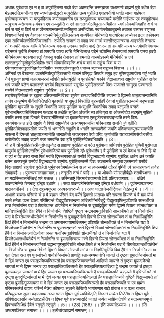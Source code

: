 

  
अथातः पुरोधाया एव न ह वा अपुरोहितस्य राज्ञो देवा अन्नमदन्ति तस्माद्राजा यक्ष्यमाणो ब्राह्मणं पुरो दधीत देवा मेऽन्नमदन्नित्यग्नीन्वा एषः स्वर्ग्यान्राजोद्धरते यत्पुरोहितं तस्य पुरोहित एवाहवनीयो भवति जाया गार्हपत्यः पुत्रोन्वाहार्यपचनः स यत्पुरोहिताय करोत्याहवनीय एव तज्जुहोत्यथ यज्जायायै करोति गार्हपत्य एव तज्जुहोत्यथ यत्पुत्राय करोत्यन्वाहार्यपचन एव तज्जुहोति त एनं शान्ततनवोऽभिहुता अभिप्रीताः स्वर्गं लोकमभिवहन्ति क्षत्रं च बलं च राष्ट्रं च विशं च त एवैनमशान्ततनवोऽनभिहुता अनभिप्रीताः स्वर्गाल्लोकान्नुदन्ते क्षत्राच्च बलाच्च राष्ट्राच्च विशश्चाग्निर्वा एष वैश्वानरः पञ्चमेनिर्युत्पुरोहितस्तस्य वाच्येवैका मेनिर्भवति पादयोरेका त्वच्येका हृदय एकोपस्थ एका ताभिर्ज्वलन्तीभिर्दीप्यमानाभि- रुपोदेति राजानं स यदाह क्व भगवो वात्सीस्तृणान्यस्मा आहरतेति तेनास्य तां शमयति यास्य वाचि मेनिर्भवत्यथ यदस्मा उदकमानयन्ति पाद्यं तेनास्य तां शमयति यास्य पादयोर्मनिर्भवत्यथ यदेनमलं कुर्वति तेनास्य तां शमयति यास्य त्वचि मेनिर्भवत्यथ यदेनं तर्पयन्ति तेनास्य तां शमयति यास्य हृदये मेनिर्भवत्यथ यदस्यानारुद्धो वेश्मसु वसति तेनास्य तां शमयति यास्योऽपस्थे मेनिर्भवति स एनं शान्ततनुरभिहुतोहुतोऽभिप्रीतः स्वर्गं लोकमभिवहन्ति क्षत्रं च बलं च राष्ट्रं च विशं च स एवैनमशान्ततनुरनभिहृतोऽनभिप्रीतः स्वर्गाल्लोकान्नुदते क्षत्राच्च बलाच्च राष्ट्राच्च विशच्च ।। 1।।  
अग्निर्वा एष वैश्वानरः पञ्चमेनिर्यत्पुरोहितस्ताभी राजानं परिगृह्य तिष्ठति समुद्र इव भूमिमयुवमार्यस्य राष्ट्रं भवति नैनं पुरायुषः प्राणो जहात्याजरसं जीवति सर्वमायुरेति न पुनरम्रियते यस्यैवं विद्वान्ब्राह्मणो राष्ट्रगोपः पुरोहितः क्षत्रेण क्षत्रं जयति बलेन बलमश्नुते यस्यैवं विद्वान्ब्राह्मणो राष्ट्रगोपः पुरोहितस्तस्मै विशः सजानते सम्मुखा एकमनसो यस्यैवं विद्वान्ब्राह्मणो राष्ट्रगोपः पुरोहितः ।। 2।।  
तदप्येषदृषिणोक्तं स इद्राजा प्रतिजन्यानि विश्वा शुष्मेण तस्थावभिवीर्येणेति सपत्ना वै द्विषन्तो भ्रातृव्याजन्यानिति तानेव तच्छुष्मेण वीर्येणाधितिष्ठति बृहस्पतिं यः सुभृतं बिभर्तीति बृहस्पतिर्वै देवानां पुरोहितस्तन्मन्ये मनुष्यराज्ञां पुरोहिता बृहस्पतिं यः सुभृतिं बिभर्तीति यदाह पुरोहितं यः सुभृतिं बिभर्तीत्येव तदाह वल्गूयति वन्दते पूर्वभाजमित्यपचितिमेवास्मा एतदाह स इत्क्षेति सुधित ओकसि स्व इति गृहा वा ओकस्वेष्वेव तद्गृहेषु सुहितो वसति तस्मा इळा पिन्वते विश्वादानीमित्यन्नं वा इळान्नमेवास्मा एतदूर्जस्वच्छश्वद्भवति तस्मै विशः स्वयमेवानमन्त इति राष्ट्राणि वै विशो राष्ट्राण्येवैनं तत्स्वयमुपनमन्ति यस्मिन्ब्रह्मा राजनि पुर्व एतीति पुरोहितमेवैतदाहाप्रतीतो जयति सं धनानीति राष्ट्राणि वै धनानि तान्यप्रतीतो जयति प्रतिजन्यान्युतयासजन्येति सपत्ना वै द्विषन्तो भ्रातृव्याजन्यानीति तानप्रतीतो जयत्यवस्य वेयो वरिवः कृणोतीति यदाहावसीयसेयो वसीयः करोतीत्येव तदाह ब्रह्मणे राजा तमवन्ति देवा इति पुरोहितमेवैतदभिवदति ।।3।।  
यो ह वै त्रीन्पुरोहितांस्त्रीन्पुरोधातॄन्वेद स ब्राह्मणः पुरोहितः स वदेत पुरोधाया अग्निर्वाव पुरोहितः पृथिवी पुरोधाता वायुर्वाव पुरोहितोऽन्तरिक्षं पुरोधातादित्यो वाव पुरोहितो द्यौः पुरोधातैष ह वै पुरोहितो य एवं वेदाथ स तिरो हि यो य एवं न वेद तस्य राजा मित्रं भवति द्विषन्तमपबाधते यस्यैवं विद्वान्ब्राह्मणो राष्ट्रगोपः पुरोहितः क्षत्रेण क्षत्रं जयति बलेन बलमश्नुते यस्यैवं विद्वान्ब्राह्मणो राष्ट्रगोपः पुरोहितस्तस्मै विशः सञ्जानते सम्मुखा एकमनसो यस्यैवं विद्वान्ब्राह्मणो राष्ट्रगोपः पुरोहितो भूर्भुवःस्वरोममोहमस्मि स त्वं स त्वमस्यमोहं द्यौरहं पृथिवी त्वं सामाहमृक्त्त्वं तावेह संवहावहै ।। पुराण्यस्मान्महाभयात्।। तनूरसि तन्वं मे पाहि ।। या ओषधीः सोमराज्ञीर्बह्वीः शतवीचक्षणाः ।। ता मह्यस्मिन्नासनेच्छिद्रं शर्म यच्छत ।। अस्मिन्राष्ट्रे श्रियमावेशयाम्यतो देवीः प्रतिपश्याम्यापः ।। दक्षिणं पादमवनेनिजे स्मिन्राष्ट्र इन्द्रियं दधामि ।। सव्यं पादमवनेनिजेस्मिन्राष्ट्र इन्द्रियं वर्धयामि ।। पूर्वमन्यमपरमन्यं पादाववनेनिजे ।। देवा राष्ट्रस्यगुप्त्या अभयस्यावरुध्यै ।। आपः पादावनेजनीर्द्विषन्तं निर्दहन्तु मे ।। 4।।  
अथातो ब्राह्मणः परिमरो यो ह वै ब्रह्मणः परिमरं वेद पर्येनं द्विषन्तो भ्रातृव्याः परि सपत्ना म्रियन्ते यं वै ब्रह्म योयं पवते तमेताः पञ्च देवताः परिम्रियन्ते विद्युद्वृष्टिश्चन्द्रमा आदित्योग्निर्विद्युद्वै विद्युत्यवृष्टिनुप्रविशति सान्तर्धीयते तान्न निर्जानन्ति यदा वै म्रियतेथान्त र्धीयतेथैनं न निर्जानन्ति स ब्रूयाद्विद्युतो मरणे द्विषन्मे म्रियतां सोन्तर्धीयतां तं मानिर्ज्ञासिषुरिति क्षिप्रं हैवैनं न निर्जानन्ति व्ह्रिष्टिर्वै वृष्ट्वा चन्द्रमसमनुप्रविशति सान्तर्धीयते तां न निर्जानन्ति यदा वै म्रियतेथान्तर्धीयतेथैनं न निर्जानन्ति स ब्रूयाद्वृष्टेर्मरणे द्विषन्मे म्रियतां सोन्तर्धीयतां तं मा निर्ज्ञासिषुरिति क्षिप्रं हैवैनं न निर्जानन्ति चन्द्रमा वा अमावास्यायामादित्यमनु प्रविशति सोन्तधीयते तं न निर्जानन्ति यदा वै म्रियतेथातर्धीयतेथैनं न निर्जानन्ति स ब्रूयाच्चन्द्रमसो मरणे द्विषन्मे म्रियतां सोन्तर्धीयतां तं मा निर्ज्ञासिषुरिति क्षिप्रं हैवैनं न निर्जानन्त्यादित्यो वा अस्तं यन्नग्निमनुप्रविशति सोन्तर्धीयते तं न निर्जानन्ति यदा वै म्रियतेऽथान्तर्धीयतेथैनं न निर्जानन्ति स ब्रूयादादित्यस्य मरणे द्विषन्मे म्रियतां सोन्तर्धीयतां तं मा निर्ज्ञासिषुरिति क्षिप्रं हैवैनं न निर्जानन्त्यग्निर्वा उद्वान्वायुमनुप्रविशति सोन्तर्धीयते तं न निर्जानन्ति यदा वै म्रियतेऽथान्तर्धीयतेथैनं न निर्जानन्ति स ब्रूयादग्नेर्मरणे द्विषन्मे म्रियतां सोन्तर्धीयतां तं मा निर्ज्ञासिषुरिति क्षिप्रं हैवैनं न निर्जानन्ति ता वा एता देवता अत एव पुनर्जायन्ते वायोरग्निर्जायते प्राणद्धि बलान्मथ्यमानोधि जायते तं दृष्ट्वा ब्रूयादग्निर्जायतां मा मे द्विषं जन्यत एव पराङ्प्रजिघ्यत्वित्यतौ हैव पराङ्प्रजिघ्यत्यग्नेर्वा आदित्यो जायन्ते तं दृष्ट्वा ब्रूयादादित्यो जायतां मा ने द्विषम जन्यत एव पराङ्प्रजिघ्यत्वित्यतो हैव पराङ्प्रजिघ्यत्यादित्या द्वै चन्द्रमा जायते तं दृष्ट्वा ब्रूयाच्चन्द्रमा जायतां मा मे द्विषं जन्यत एव पराङप्रजिघ्यत्वित्यतो है पराङ्प्रजिघ्यति चन्द्रमसो वै वृष्टिर्जायते तां दृष्ट्वा ब्रूयाद्वृष्टिर्जायतां मा मे द्विषं जन्यत एव पराङ्प्रजिघ्यत्वित्यतो हैव पराङ्प्रजिघ्यति वृष्टिर्वै विद्युज्जायते तां दृष्ट्वा ब्रूयाद्विद्युज्जायतां मा मे द्विषं जन्यत एव पराङ्प्रजिघ्यत्वित्यतो हैव पराङ्प्रजिघ्यति स एष ब्रह्मणः परिमरस्तमेतं ब्रह्मणः परिमरं मैत्रेय कौषारवः सुत्वने कैरिशये भार्गायणाय राज्ञे प्रोवाच तं ह पञ्च राजानः परिमम्रुस्ततः सुत्वा महज्जगाम तस्य व्रतं न द्विषतः पूर्व उपविशेद्यदि तिष्ठन्तं मन्येत तिष्ठेतैव न द्विषतः पूर्वः संविशेद्यद्यासीनं मन्येताऽऽसीतैव न द्विषतः पूर्वः प्रस्वप्याद्यदि जाग्रतं मन्येत जाग्रियादेवापि ह यद्यस्याश्ममूर्धा द्विषन्भवति क्षिप्रं हैवैनं स्तृणुते स्तृणुते ।।5।। (28) {186} ।। इति पञ्चमोऽध्यायः ।। ।। इति अष्टमपञ्चिका समाप्ता ।। ।। इत्यैतरेयब्राह्मणं समाप्तम् ।।  
